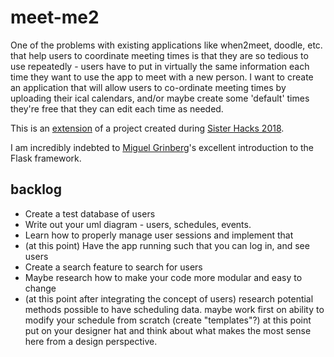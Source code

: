 # meet-me2

One of the problems with existing applications like when2meet, doodle, etc. that help users to coordinate meeting times is that they are so tedious to use repeatedly - users have to put in virtually the same information each time they want to use the app to meet with a new person. I want to create an application that will allow users to co-ordinate meeting times by uploading their ical calendars, and/or maybe create some 'default' times they're free that they can edit each time as needed.

This is an [extension](https://github.com/angelinahli/meet-me) of a project created during [Sister Hacks 2018](http://sisterhacks.co/).

I am incredibly indebted to [Miguel Grinberg](https://blog.miguelgrinberg.com/post/the-flask-mega-tutorial-part-i-hello-world)'s excellent introduction to the Flask framework.

## backlog
* Create a test database of users
* Write out your uml diagram - users, schedules, events.
* Learn how to properly manage user sessions and implement that
* (at this point) Have the app running such that you can log in, and see users
* Create a search feature to search for users
* Maybe research how to make your code more modular and easy to change
* (at this point after integrating the concept of users) research potential methods possible to have scheduling data. maybe work first on ability to modify your schedule from scratch (create "templates"?) at this point put on your designer hat and think about what makes the most sense here from a design perspective.